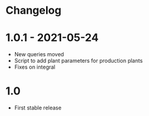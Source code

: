 # Changelog

# 1.0.1 - 2021-05-24

- New queries moved
- Script to add plant parameters for production plants
- Fixes on integral

# 1.0

- First stable release


